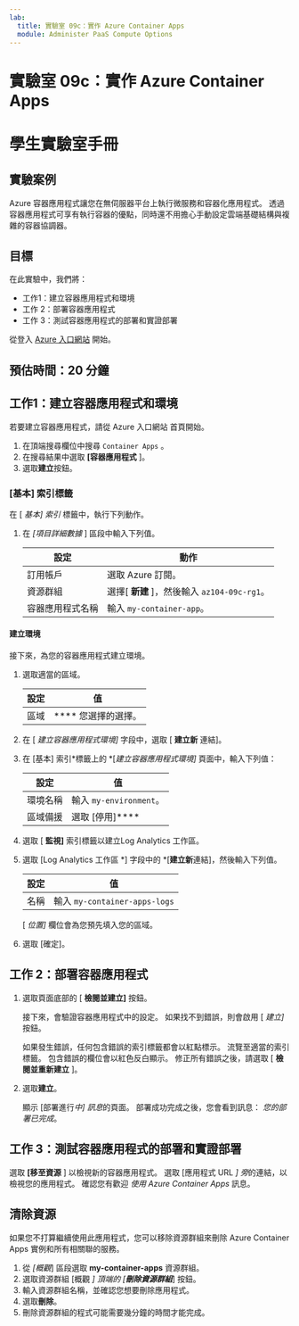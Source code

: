 ```yaml
---
lab:
  title: 實驗室 09c：實作 Azure Container Apps
  module: Administer PaaS Compute Options
---
```


# 實驗室 09c：實作 Azure Container Apps
# 學生實驗室手冊

## 實驗案例
Azure 容器應用程式讓您在無伺服器平台上執行微服務和容器化應用程式。 透過容器應用程式可享有執行容器的優點，同時還不用擔心手動設定雲端基礎結構與複雜的容器協調器。

## 目標

在此實驗中，我們將：
- 工作1：建立容器應用程式和環境
- 工作 2：部署容器應用程式
- 工作 3：測試容器應用程式的部署和實證部署

從登入 [Azure 入口網站](https://portal.azure.com) 開始。

## 預估時間：20 分鐘

## 工作1：建立容器應用程式和環境

若要建立容器應用程式，請從 Azure 入口網站 首頁開始。

1. 在頂端搜尋欄位中搜尋 `Container Apps` 。
1. 在搜尋結果中選取 **[容器應用程式** ]。
1. 選取**建立**按鈕。

### [基本] 索引標籤

在 [ *基本] 索引* 標籤中，執行下列動作。

1. 在 *[項目詳細數據* ] 區段中輸入下列值。

    | 設定 | 動作 |
    |---|---|
    | 訂用帳戶 | 選取 Azure 訂閱。 |
    | 資源群組 | 選擇[ **新建** ]，然後輸入 `az104-09c-rg1`。 |
    | 容器應用程式名稱 |  輸入 `my-container-app`。 |

#### 建立環境

接下來，為您的容器應用程式建立環境。

1. 選取適當的區域。

    | 設定 | 值 |
    |--|--|
    | 區域 | **** 您選擇的選擇。 |

1. 在 [ *建立容器應用程式環境]* 字段中，選取 [ **建立新** 連結]。
1. 在 [基本] 索引*標籤上的 *[*建立容器應用程式環境]* 頁面中，輸入下列值：

    | 設定 | 值 |
    |--|--|
    | 環境名稱 | 輸入 `my-environment`。 |
    | 區域備援 | 選取 [停用]**** |

1. 選取 [ **監視]** 索引標籤以建立Log Analytics 工作區。
1. 選取 [Log Analytics 工作區 *] 字段中的 *[**建立新**連結]，然後輸入下列值。

    | 設定 | 值 |
    |--|--|
    | 名稱 | 輸入 `my-container-apps-logs` |
  
    [ *位置]* 欄位會為您預先填入您的區域。

1. 選取 [確定]。


## 工作 2：部署容器應用程式

1. 選取頁面底部的 [ **檢閱並建立]** 按鈕。  

    接下來，會驗證容器應用程式中的設定。 如果找不到錯誤，則會啟用 [ *建立]* 按鈕。  

    如果發生錯誤，任何包含錯誤的索引標籤都會以紅點標示。  流覽至適當的索引標籤。 包含錯誤的欄位會以紅色反白顯示。  修正所有錯誤之後，請選取 [ **檢閱並重新建立** ]。

1. 選取**建立**。

    顯示 [部署進行*中] 訊息*的頁面。  部署成功完成之後，您會看到訊息： *您的部署已完成*。
   
## 工作 3：測試容器應用程式的部署和實證部署

選取 **[移至資源** ] 以檢視新的容器應用程式。  選取 [應用程式 URL *] 旁*的連結，以檢視您的應用程式。 確認您有歡迎 *使用 Azure Container Apps* 訊息。

## 清除資源

如果您不打算繼續使用此應用程式，您可以移除資源群組來刪除 Azure Container Apps 實例和所有相關聯的服務。

1. 從 *[概觀*] 區段選取 **my-container-apps** 資源群組。
1. 選取資源群組 [概觀 *] 頂端的 [**刪除資源群組***] 按鈕。
1. 輸入資源群組名稱，並確認您想要刪除應用程式。 
1. 選取**刪除**。
1. 刪除資源群組的程式可能需要幾分鐘的時間才能完成。
